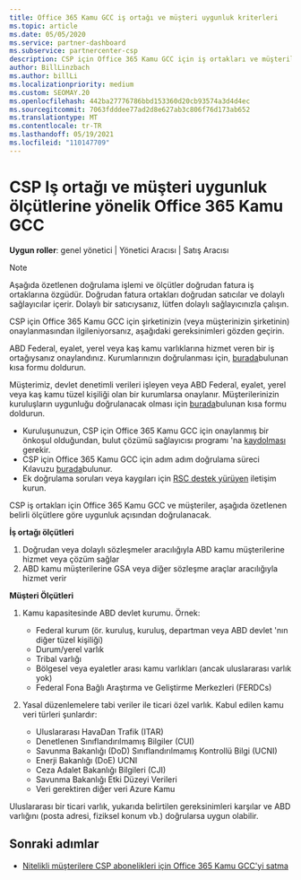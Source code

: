 ```yaml
---
title: Office 365 Kamu GCC iş ortağı ve müşteri uygunluk kriterleri
ms.topic: article
ms.date: 05/05/2020
ms.service: partner-dashboard
ms.subservice: partnercenter-csp
description: CSP için Office 365 Kamu GCC için iş ortakları ve müşterileri doğrulamak üzere doğrudan fatura ortakları (doğrudan satıcılar, dolaylı sağlayıcılar) için adımları öğrenin.
author: BillLinzbach
ms.author: billLi
ms.localizationpriority: medium
ms.custom: SEOMAY.20
ms.openlocfilehash: 442ba27776786bbd153360d20cb93574a3d4d4ec
ms.sourcegitcommit: 7063fdddee77ad2d8e627ab3c806f76d173ab652
ms.translationtype: MT
ms.contentlocale: tr-TR
ms.lasthandoff: 05/19/2021
ms.locfileid: "110147709"
---
```

# <a name="office-365-government-gcc-for-csp-partner-and-customer-eligibility-criteria"></a>CSP Iş ortağı ve müşteri uygunluk ölçütlerine yönelik Office 365 Kamu GCC 

**Uygun roller**: genel yönetici | Yönetici Aracısı | Satış Aracısı

>[!NOTE]
>Aşağıda özetlenen doğrulama işlemi ve ölçütler doğrudan fatura iş ortaklarına özgüdür. Doğrudan fatura ortakları doğrudan satıcılar ve dolaylı sağlayıcılar içerir.  Dolaylı bir satıcıysanız, lütfen dolaylı sağlayıcınızla çalışın.

CSP için Office 365 Kamu GCC için şirketinizin (veya müşterinizin şirketinin) onaylanmasından ilgileniyorsanız, aşağıdaki gereksinimleri gözden geçirin.

ABD Federal, eyalet, yerel veya kaş kamu varlıklarına hizmet veren bir iş ortağıysanız onaylandınız. Kurumlarınızın doğrulanması için, [burada](https://products.office.com/government/eligibility-validation?ReqType=CSPPartner)bulunan kısa formu doldurun.

Müşterimiz, devlet denetimli verileri işleyen veya ABD Federal, eyalet, yerel veya kaş kamu tüzel kişiliği olan bir kurumlarsa onaylanır. Müşterilerinizin kuruluşların uygunluğu doğrulanacak olması için [burada](https://products.office.com/government/eligibility-validation?ReqType=CSPCustomer)bulunan kısa formu doldurun. 

-   Kuruluşunuzun, CSP için Office 365 Kamu GCC için onaylanmış bir önkoşul olduğundan, bulut çözümü sağlayıcısı programı 'na [kaydolması](https://partnercenter.microsoft.com/partner/cloud-solution-provider) gerekir.
-   CSP için Office 365 Kamu GCC için adım adım doğrulama süreci Kılavuzu [burada](https://go.microsoft.com/fwlink/?linkid=2007323)bulunur.
-   Ek doğrulama soruları veya kaygıları için [RSC destek yürüyen](mailto:usgcce@microsoft.com) iletişim kurun.

CSP iş ortakları için Office 365 Kamu GCC ve müşteriler, aşağıda özetlenen belirli ölçütlere göre uygunluk açısından doğrulanacak.

**İş ortağı ölçütleri**
1.  Doğrudan veya dolaylı sözleşmeler aracılığıyla ABD kamu müşterilerine hizmet veya çözüm sağlar
2.  ABD kamu müşterilerine GSA veya diğer sözleşme araçlar aracılığıyla hizmet verir

**Müşteri Ölçütleri**
1.  Kamu kapasitesinde ABD devlet kurumu. Örnek:
 
    -  Federal kurum (ör. kuruluş, kuruluş, departman veya ABD devlet 'nın diğer tüzel kişiliği)
    -   Durum/yerel varlık 
    -   Tribal varlığı
    -   Bölgesel veya eyaletler arası kamu varlıkları (ancak uluslararası varlık yok)
    -   Federal Fona Bağlı Araştırma ve Geliştirme Merkezleri (FERDCs)

2.  Yasal düzenlemelere tabi veriler ile ticari özel varlık. Kabul edilen kamu veri türleri şunlardır: 
    -   Uluslararası HavaDan Trafik (ITAR)
    -   Denetlenen Sınıflandırılmamış Bilgiler (CUI)
    -   Savunma Bakanlığı (DoD) Sınıflandırılmamış Kontrollü Bilgi (UCNI)
    -   Enerji Bakanlığı (DoE) UCNI
    -   Ceza Adalet Bakanlığı Bilgileri (CJI)
    -   Savunma Bakanlığı Etki Düzeyi Verileri
    -   Veri gerektiren diğer veri Azure Kamu

Uluslararası bir ticari varlık, yukarıda belirtilen gereksinimleri karşılar ve ABD varlığını (posta adresi, fiziksel konum vb.) doğrularsa uygun olabilir.

## <a name="next-steps"></a>Sonraki adımlar

- [Nitelikli müşterilere CSP abonelikleri için Office 365 Kamu GCC'yi satma](csp-gcc-overview.md)